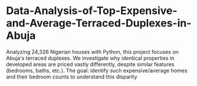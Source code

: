 # Data-Analysis-of-Top-Expensive-and-Average-Terraced-Duplexes-in-Abuja
Analyzing 24,326 Nigerian houses with Python, this project focuses on Abuja's terraced duplexes. We investigate why identical properties in developed areas are priced vastly differently, despite similar features (bedrooms, baths, etc.). The goal: identify such expensive/average homes and their bedroom counts to understand this disparity
